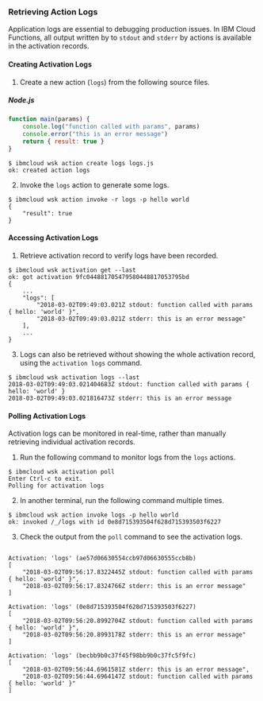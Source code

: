 
### Retrieving Action Logs

Application logs are essential to debugging production issues. In IBM Cloud Functions, all output written by  to `stdout` and `stderr` by actions is available in the activation records.

#### Creating Activation Logs

1. Create a new action (`logs`) from the following source files.

##### Node.js

```javascript
function main(params) {
    console.log("function called with params", params)
    console.error("this is an error message")
    return { result: true }
}
```

```
$ ibmcloud wsk action create logs logs.js
ok: created action logs
```

2. Invoke the `logs` action to generate some logs.

```
$ ibmcloud wsk action invoke -r logs -p hello world
{
    "result": true
}
```

#### Accessing Activation Logs

1. Retrieve activation record to verify logs have been recorded.

```
$ ibmcloud wsk activation get --last
ok: got activation 9fc044881705479580448817053795bd
{    
    ...   
    "logs": [
        "2018-03-02T09:49:03.021Z stdout: function called with params { hello: 'world' }",
        "2018-03-02T09:49:03.021Z stderr: this is an error message"
    ],
    ...
}
```

3. Logs can also be retrieved without showing the whole activation record, using the `activation logs` command.

```
$ ibmcloud wsk activation logs --last
2018-03-02T09:49:03.021404683Z stdout: function called with params { hello: 'world' }
2018-03-02T09:49:03.021816473Z stderr: this is an error message
```

#### Polling Activation Logs

Activation logs can be monitored in real-time, rather than manually retrieving individual activation records.

1. Run the following command to monitor logs from the `logs` actions.

```
$ ibmcloud wsk activation poll
Enter Ctrl-c to exit.
Polling for activation logs
```

2. In another terminal, run the following command multiple times.

```
$ ibmcloud wsk action invoke logs -p hello world
ok: invoked /_/logs with id 0e8d715393504f628d715393503f6227
```

3. Check the output from the `poll` command to see the activation logs.

```

Activation: 'logs' (ae57d06630554ccb97d06630555ccb8b)
[
    "2018-03-02T09:56:17.8322445Z stdout: function called with params { hello: 'world' }",
    "2018-03-02T09:56:17.8324766Z stderr: this is an error message"
]

Activation: 'logs' (0e8d715393504f628d715393503f6227)
[
    "2018-03-02T09:56:20.8992704Z stdout: function called with params { hello: 'world' }",
    "2018-03-02T09:56:20.8993178Z stderr: this is an error message"
]

Activation: 'logs' (becbb9b0c37f45f98bb9b0c37fc5f9fc)
[
    "2018-03-02T09:56:44.6961581Z stderr: this is an error message",
    "2018-03-02T09:56:44.6964147Z stdout: function called with params { hello: 'world' }"
]
```
